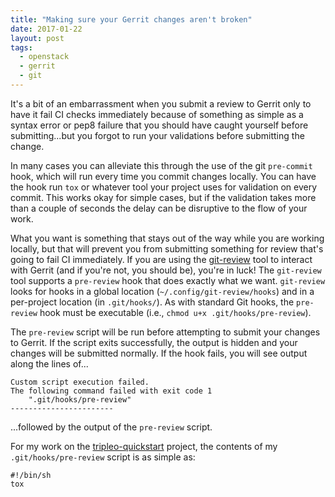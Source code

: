 ```yaml
---
title: "Making sure your Gerrit changes aren't broken"
date: 2017-01-22
layout: post
tags:
  - openstack
  - gerrit
  - git
---
```


It's a bit of an embarrassment when you submit a review to Gerrit only
to have it fail CI checks immediately because of something as simple
as a syntax error or pep8 failure that you should have caught yourself
before submitting...but you forgot to run your validations before
submitting the change.

In many cases you can alleviate this through the use of the git
`pre-commit` hook, which will run every time you commit changes
locally.  You can have the hook run `tox` or whatever tool your
project uses for validation on every commit.  This works okay for
simple cases, but if the validation takes more than a couple of
seconds the delay can be disruptive to the flow of your work.

What you want is something that stays out of the way while you are
working locally, but that will prevent you from submitting something
for review that's going to fail CI immediately.  If you are using the
[git-review][] tool to interact with Gerrit (and if you're not, you
should be), you're in luck! The `git-review` tool supports a
`pre-review` hook that does exactly what we want.  `git-review` looks
for hooks in a global location (`~/.config/git-review/hooks`) and in a
per-project location (in `.git/hooks/`).  As with standard Git hooks,
the `pre-review` hook must be executable (i.e., `chmod u+x
.git/hooks/pre-review`).

The `pre-review` script will be run before attempting to submit your
changes to Gerrit.  If the script exits successfully, the output is
hidden and your changes will be submitted normally.  If the hook
fails, you will see output along the lines of...

    Custom script execution failed.
    The following command failed with exit code 1
        ".git/hooks/pre-review"
    -----------------------

...followed by the output of the `pre-review` script.

For my work on the [tripleo-quickstart][] project, the contents of my
`.git/hooks/pre-review` script is as simple as:

    #!/bin/sh
    tox

[git-review]: http://docs.openstack.org/infra/git-review/
[tripleo-quickstart]: https://github.com/openstack/tripleo-quickstart
